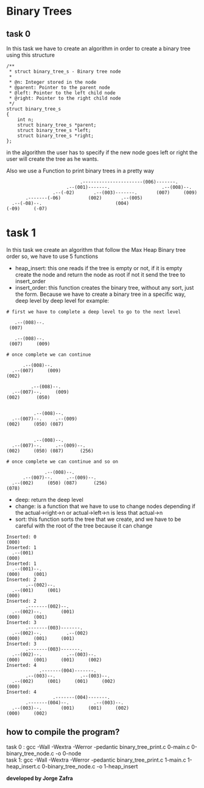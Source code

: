 # Binary Trees
## task 0
In this task we have to create an algorithm in order to create a binary tree using 
this structure
```
/**
 * struct binary_tree_s - Binary tree node
 *
 * @n: Integer stored in the node
 * @parent: Pointer to the parent node
 * @left: Pointer to the left child node
 * @right: Pointer to the right child node
 */
struct binary_tree_s
{
    int n;
    struct binary_tree_s *parent;
    struct binary_tree_s *left;
    struct binary_tree_s *right;
};
```
in the algorithm the user has to specify if the new node goes left or right
the user will create the tree as he wants.

Also we use a Function to print binary trees in a pretty way

```
                           .----------------------(006)-------.
                      .--(001)-------.                   .--(008)--.
                 .--(-02)       .--(003)-------.       (007)     (009)
       .-------(-06)          (002)       .--(005)
  .--(-08)--.                           (004)
(-09)     (-07)
```


# task 1
In this task we create an algorithm that follow the Max Heap Binary tree order
so, we have to use 5 functions
- heap_insert: this one reads if the tree is empty or not, if it is empty create the node and return the node as root
if not it send the tree to insert_order
- insert_order: this function creates the binary tree, without any sort, just the form. Because we have to create a binary tree in a specific way, deep level by deep level for example:
```
# first we have to complete a deep level to go to the next level

   .--(008)--.
 (007)    

   .--(008)--.
 (007)     (009)
 
# once complete we can continue

      .--(008)--.
  .--(007)     (009)
(002)

         .--(008)--.
  .--(007)--.     (009)
(002)      (050)


          .--(008)--.
  .--(007)--.     .--(009)
(002)     (050) (087)


          .--(008)--.
  .--(007)--.     .--(009)--.
(002)     (050) (087)      (256)

# once complete we can continue and so on

              .--(008)--.
      .--(007)--.     .--(009)--.
  .--(002)     (050) (087)      (256)
(078)
```
- deep: return the deep level
- change: is a function that we have to use to change nodes depending if the actual->right->n or actual->left->n is less that actual->n
- sort: this function sorts the tree that we create, and we have to be careful with the root of the tree because it can change
```
Inserted: 0
(000)
Inserted: 1
  .--(001)
(000)
Inserted: 1
  .--(001)--.
(000)     (001)
Inserted: 2
       .--(002)--.
  .--(001)     (001)
(000)
Inserted: 2
       .-------(002)--.
  .--(002)--.       (001)
(000)     (001)
Inserted: 3
       .-------(003)-------.
  .--(002)--.         .--(002)
(000)     (001)     (001)
Inserted: 3
       .-------(003)-------.
  .--(002)--.         .--(003)--.
(000)     (001)     (001)     (002)
Inserted: 4
            .-------(004)-------.
       .--(003)--.         .--(003)--.
  .--(002)     (001)     (001)     (002)
(000)
Inserted: 4
                 .-------(004)-------.
       .-------(004)--.         .--(003)--.
  .--(003)--.       (001)     (001)     (002)
(000)     (002)
```
## how to compile the program?
task 0 : gcc -Wall -Wextra -Werror -pedantic binary_tree_print.c 0-main.c 0-binary_tree_node.c -o 0-node<br>
task 1: gcc -Wall -Wextra -Werror -pedantic binary_tree_print.c 1-main.c 1-heap_insert.c 0-binary_tree_node.c -o 1-heap_insert

<b>developed by Jorge Zafra</b>
